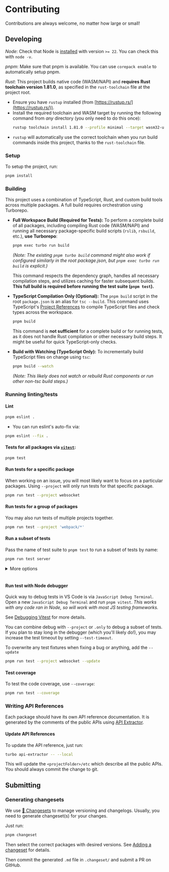 # Contributing

Contributions are always welcome, no matter how large or small!

## Developing

_Node_: Check that Node is [installed](https://nodejs.org/en/download/) with version `>= 22`. You can check this with `node -v`.

_pnpm_: Make sure that pnpm is available. You can use `corepack enable` to automatically setup pnpm.

_Rust_: This project builds native code (WASM/NAPI) and **requires Rust toolchain version 1.81.0**, as specified in the `rust-toolchain` file at the project root.

- Ensure you have `rustup` installed (from [https://rustup.rs/](https://rustup.rs/)).
- Install the required toolchain and WASM target by running the following command from _any_ directory (you only need to do this once):
  ```sh
  rustup toolchain install 1.81.0 --profile minimal --target wasm32-unknown-unknown
  ```
- `rustup` will automatically use the correct toolchain when you run build commands inside this project, thanks to the `rust-toolchain` file.

### Setup

To setup the project, run:

```sh
pnpm install
```

### Building

This project uses a combination of TypeScript, Rust, and custom build tools across multiple packages. A full build requires orchestration using Turborepo.

- **Full Workspace Build (Required for Tests):**
  To perform a complete build of all packages, including compiling Rust code (WASM/NAPI) and running all necessary package-specific build scripts (`rslib`, `rsbuild`, etc.), **use Turborepo**:

  ```sh
  pnpm exec turbo run build
  ```
  _(Note: The existing `pnpm turbo build` command might also work if configured similarly in the root package.json, but `pnpm exec turbo run build` is explicit.)_

  This command respects the dependency graph, handles all necessary compilation steps, and utilizes caching for faster subsequent builds. **This full build is required before running the test suite (`pnpm test`).**

- **TypeScript Compilation Only (Optional):**
  The `pnpm build` script in the root `package.json` is an alias for `tsc --build`. This command uses TypeScript's [Project References](https://www.typescriptlang.org/docs/handbook/project-references.html#handbook-content) to compile TypeScript files and check types across the workspace.

  ```sh
  pnpm build
  ```
  This command is **not sufficient** for a complete build or for running tests, as it does not handle Rust compilation or other necessary build steps. It might be useful for quick TypeScript-only checks.

- **Build with Watching (TypeScript Only):**
  To incrementally build TypeScript files on change using `tsc`:
  ```sh
  pnpm build --watch
  ```
  _(Note: This likely does not watch or rebuild Rust components or run other non-tsc build steps.)_

### Running linting/tests

#### Lint

```sh
pnpm eslint .
```

- You can run eslint's auto-fix via:

```sh
pnpm eslint --fix .
```

#### Tests for all packages via [`vitest`](https://vitest.dev/):

```sh
pnpm test
```

#### Run tests for a specific package

When working on an issue, you will most likely want to focus on a particular packages. Using `--project` will only run tests for that specific package.

```sh
pnpm run test --project websocket
```

#### Run tests for a group of packages

You may also run tests of multiple projects together.

```sh
pnpm run test --project 'webpack/*'
```

#### Run a subset of tests

Pass the name of test suite to `pnpm test` to run a subset of tests by name:

```sh
pnpm run test server
```

<details>
  <summary>More options</summary>
  You can also use <code>describe.only</code> or <code>test.only</code> to select suites and tests.

```diff
-  test('run with webpack-dev-server', async () => {
+  test.only('run with webpack-dev-server', async () => {
```

</details>
<br>

#### Run test with Node debugger

Quick way to debug tests in VS Code is via `JavaScript Debug Terminal`.
Open a new `JavaScript Debug Terminal` and run `pnpm vitest`.
_This works with any code ran in Node, so will work with most JS testing frameworks._

See [Debugging Vitest](https://vitest.dev/guide/debugging.html) for more details.

You can combine debug with `--project` or `.only` to debug a subset of tests. If you plan to stay long in the debugger (which you'll likely do!), you may increase the test timeout by setting `--test-timeout`.

To overwrite any test fixtures when fixing a bug or anything, add the `--update`

```sh
pnpm run test --project websocket --update
```

#### Test coverage

To test the code coverage, use `--coverage`:

```sh
pnpm run test --coverage
```

### Writing API References

Each package should have its own API reference documentation.
It is generated by the comments of the public APIs using [API Extractor].

#### Update API References

To update the API reference, just run:

```bash
turbo api-extractor -- --local
```

This will update the `<projectFolder>/etc` which describe all the public APIs.
You should always commit the change to git.

## Submitting

### Generating changesets

We use [🦋 Changesets](https://github.com/changesets/changesets?tab=readme-ov-file) to manage versioning and changelogs.
Usually, you need to generate changeset(s) for your changes.

Just run:

```sh
pnpm changeset
```

Then select the correct packages with desired versions.
See [Adding a changeset](https://github.com/changesets/changesets/blob/main/docs/adding-a-changeset.md) for details.

Then commit the generated `.md` file in `.changeset/` and submit a PR on GitHub.

[API Extractor]: https://api-extractor.com/
[`turborepo`]: https://turbo.build/repo
